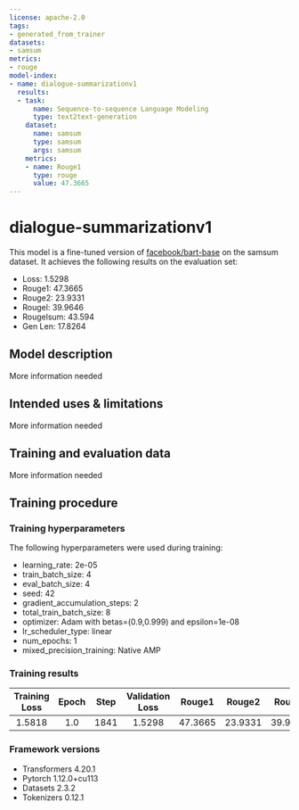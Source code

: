 ```yaml
---
license: apache-2.0
tags:
- generated_from_trainer
datasets:
- samsum
metrics:
- rouge
model-index:
- name: dialogue-summarizationv1
  results:
  - task:
      name: Sequence-to-sequence Language Modeling
      type: text2text-generation
    dataset:
      name: samsum
      type: samsum
      args: samsum
    metrics:
    - name: Rouge1
      type: rouge
      value: 47.3665
---
```


<!-- This model card has been generated automatically according to the information the Trainer had access to. You
should probably proofread and complete it, then remove this comment. -->

# dialogue-summarizationv1

This model is a fine-tuned version of [facebook/bart-base](https://huggingface.co/facebook/bart-base) on the samsum dataset.
It achieves the following results on the evaluation set:
- Loss: 1.5298
- Rouge1: 47.3665
- Rouge2: 23.9331
- Rougel: 39.9646
- Rougelsum: 43.594
- Gen Len: 17.8264

## Model description

More information needed

## Intended uses & limitations

More information needed

## Training and evaluation data

More information needed

## Training procedure

### Training hyperparameters

The following hyperparameters were used during training:
- learning_rate: 2e-05
- train_batch_size: 4
- eval_batch_size: 4
- seed: 42
- gradient_accumulation_steps: 2
- total_train_batch_size: 8
- optimizer: Adam with betas=(0.9,0.999) and epsilon=1e-08
- lr_scheduler_type: linear
- num_epochs: 1
- mixed_precision_training: Native AMP

### Training results

| Training Loss | Epoch | Step | Validation Loss | Rouge1  | Rouge2  | Rougel  | Rougelsum | Gen Len |
|:-------------:|:-----:|:----:|:---------------:|:-------:|:-------:|:-------:|:---------:|:-------:|
| 1.5818        | 1.0   | 1841 | 1.5298          | 47.3665 | 23.9331 | 39.9646 | 43.594    | 17.8264 |


### Framework versions

- Transformers 4.20.1
- Pytorch 1.12.0+cu113
- Datasets 2.3.2
- Tokenizers 0.12.1
